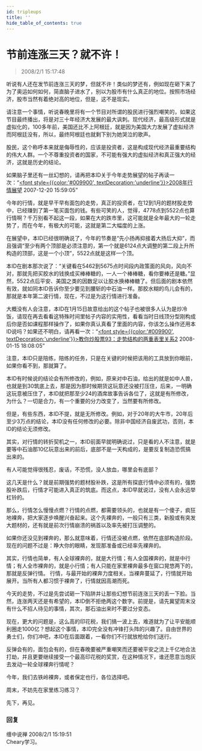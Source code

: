 ```yaml
---
id: tripleups 
title: ''
hide_table_of_contents: true
---
```


# 节前连涨三天？就不许！

> 2008/2/1 15:17:48

<div style={{color: '#009900', fontWeight: 'bold', fontSize: '18px'}}>

听说有人还在发节前连涨三天的梦，但就不许！类似的梦还有，例如现在砸下来了为了奥运如何如何，简直脑子进水了，别以为股市有什么真正的地位。按照市场经济，股市当然有着绝对高的地位，但是，这不是现实。
 
请注意一个事情，听说春晚里将有一个节目对所谓的股民进行强烈嘲笑的，如果这节目最终播出，将是对三十年经济大发展的最大讽刺。现代经济，最高级形式就是虚拟化的，100多年前，美国还比不上阿根廷，就是因为美国大力发展了虚拟经济而阿根廷没有，所以，最终阿根廷也就剩下别为她哭泣的歌声。
 
股民，这个称呼本来就是侮辱性的，应该是投资者，这是构成现代经济最重要结构的伟大人群。一个不尊重投资者的国家，不可能有强大的虚拟经济和真正强大的经济，这就是历史的结论。
 
如果脑子里还有一丝幻想的，请再把本ID关于今年走势展望的帖子再读一次：“[<font style={{color:'#009900', textDecoration:'underline'}}>2008年行情展望</font>](2008forcast) 2007-12-20 15:59:05”
 
今年的行情，就是早干早有面包的走势，真正的投资者，在12到1月的题材股走势中，已经赚到了第一笔买面包的钱。有些可笑的人，觉得，4778点到5522点也算行情啊？千万别看不起这一段，如果在大的跌市里，这可能就是全年最大的一轮走势了，而在今年，有极大的可能，这就是第二大幅度的上涨。
 
在展望中，本ID已经很明确说了，今年的节奏是“先小扬再抑接着大扬后大抑”，而且强调“至少有两个顶部是必须注意的，第一个就是6124点大调整的第二段上升所构造的顶部，这是一个小顶”，5522点就是这样一个顶。
 
本ID在剧本那次说了：“关键看在5462到5675点时间段内政策面的风向，风向不对，那就先把买胶水的钱换成买棒棒糖的，一人一个棒棒糖，看你要棒还是糖。”显然，5522点后平安、美国之类的因数足以让胶水换棒棒糖了。但后面的剧本依然有效，就如同本ID告诉你至少要见到腰斩的中石油一样。那胶水糊的鸟儿会有的，那就是本年第二波行情，现在，不过是为这行情进行准备。
 
大概没有人会注意，本ID在1月15日故意给出的这个帖子也被很多人认为是炒冷饭，请现在再去看看这特殊时间里帖子内容的实用性，看看当时日线顶分型刚构成后你是否如课程那样操作了，如果你真认真看了里面的内容，你该怎么操作还用本ID说吗？如果还不明白，请再看一次：“[<font style={{color:'#009900', textDecoration:'underline'}}>教你炒股票93：走势结构的两重表里关系2</font>](../stocks/093) 2008-01-15 18:08:05”
 
注意，本ID只是陪练，陪练的任务，只是在关键的时候把该用的工具放到你眼前，如果你看不到，那就算了。
 
本ID有时候说的结论会有所修改的，例如，原来对中石油，给出的就是如中人兽，也就是到30筑底上去，那是因为那时候期货这玩意还没被打压住，后来，一明确这玩意被压住了，本ID就把那至少24的酒席故事告诉各位了，这就是有所修改，为什么？一切是合力，有一个重要的分力改变了，当然要有所修改。
 
但是，有些东西，本ID不提，就是无所修改。例如，对于20年的大牛市，20年后至少3万点的结论，本ID没有任何修改的必要。除非中国经济自废武功，否则，本ID的结论无须修改。
 
其实，对行情的转折契机之一，本ID前面早就明确说过，只是看的人不注意，就是要等中石油那10亿玩意出来的前后，底部不是一天构成的，是要反复制造恐慌搞出来的。
 
有人可能觉得很残忍，废话，不恐慌，没人放血，哪里会有底部？
 
这几天是什么？就是前期强势的题材股补跌，这是所有探底行情中必须有的，强势股补跌后，行情才可能进入真正的筑底。而这点，本ID早就说过，没有人会永远举杠铃的。
 
那么，行情怎么慢慢点燃？行情的点燃，都需要领头的，也就是有一个傻子，疯狂地裸奔，把大家逐步唤醒兴奋起来。这个先裸奔的，一般只有三类，新股或有突发大题材的，还有就是前次行情崩溃的祸首以及率先被打压调整的。
 
如果你还没见到裸奔的，那么就意味着，行情还没被点燃，依然在底部构造阶段。现在的问题不过是：睁大你的眼睛，发现那准备或已经率先裸奔的。
 
其实，行情也简单，有人全球裸奔的，就是大行情；有人全国裸奔的，就是中行情；有人全市裸奔的，就是小行情；有人只能在家里裸奔最多在窗口晃悠两下的，那就是反弹行情。 行情，与最开始的裸奔力度相关。当裸奔蔓延了，行情就开始展开。当所有人都习惯于裸奔了，行情就因高潮而死。
 
今天的走势，不过是先尝试砸一下陷阱并让那些幻想节前连涨三天的丢一下脸。当然，连涨两天还是有希望的，本ID倒不拒绝两这个数字。前提是，请先冀望周末没有什么不招人待见的事情，其次，那石油出来时不要过分变态。
 
现在，更大的问题是，这么高的印花税，我们搞一波上去，难道就为了让平安能顺利圈走1000亿？想起这个事情，本ID完全没有冲锋打头阵的兴趣了。自由世界的勇士们，你们冲吧，本ID在后面跟着，一看你们不行就放枪给你们送行。
 
反弹会有的，面包会有的，但在春晚要被严重嘲笑而还要被平安之流上千亿地合法打劫，并且更要继续接受一个最高印花税的奖赏，在这种情况下，谁还愿意当炮灰去发动一轮全球裸奔行情呢？
 
今年，我们去铁岭裸奔，或者保定也行，各位选择吧。
 
周末，不妨先在家里练习练习？
 
先下，再见。

</div>

### 回复

<div class='blog-comment'>
<span class='blog-comment-chan'>缠中说禅</span> 2008/2/1 15:19:51<br/>
Cheary学习。
</div>
